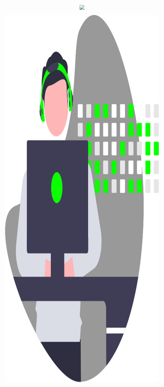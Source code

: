 <p align="center">
  <a href="https://git.io/typing-svg"><img src="https://readme-typing-svg.demolab.com?font=Courier+New&weight=500&size=28&duration=2000&pause=500&color=0CFF00&center=true&width=485&lines=Welcome+to+my+profile+%F0%9F%98%84;I'm+Majid+;A+full-stack+developer;Making+magic+with+code"/>
</p>

<div align="center">
  <img style="height: 30vh;" src="Developer.svg">
</div>

<!--
**Majid-J/Majid-J** is a ✨ _special_ ✨ repository because its `README.md` (this file) appears on your GitHub profile.

Here are some ideas to get you started:

- 🔭 I’m currently working on ...
- 🌱 I’m currently learning ...
- 👯 I’m looking to collaborate on ...
- 🤔 I’m looking for help with ...
- 💬 Ask me about ...
- 📫 How to reach me: ...
- 😄 Pronouns: ...
- ⚡ Fun fact: ...
-->
